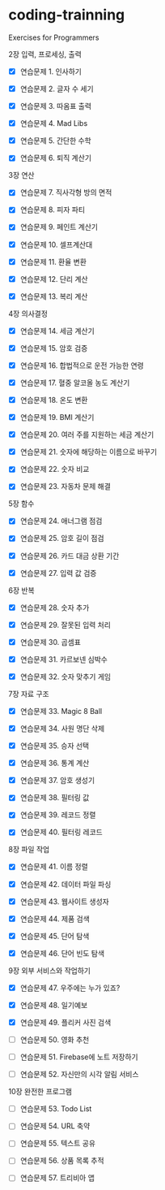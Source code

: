 # coding-trainning
Exercises for Programmers

2장 입력, 프로세싱, 출력   
- [x] 연습문제 1. 인사하기   
- [x] 연습문제 2. 글자 수 세기  
- [x] 연습문제 3. 따옴표 출력  
  
- [x] 연습문제 4. Mad Libs  
- [x] 연습문제 5. 간단한 수학    
- [x] 연습문제 6. 퇴직 계산기   

 
3장 연산 

- [x] 연습문제 7. 직사각형 방의 면적  
- [x] 연습문제 8. 피자 파티  
- [x] 연습문제 9. 페인트 계산기  
  
- [x] 연습문제 10. 셀프계산대  
- [x] 연습문제 11. 환율 변환  
- [x] 연습문제 12. 단리 계산  
- [x] 연습문제 13. 복리 계산  


4장 의사결정  
- [x] 연습문제 14. 세금 계산기  
- [x] 연습문제 15. 암호 검증  
  
- [x] 연습문제 16. 합법적으로 운전 가능한 연령  
- [x] 연습문제 17. 혈중 알코올 농도 계산기 
  
- [x] 연습문제 18. 온도 변환  
- [x] 연습문제 19. BMI 계산기  
  
- [x] 연습문제 20. 여러 주를 지원하는 세금 계산기  
- [x] 연습문제 21. 숫자에 해당하는 이름으로 바꾸기  
  
- [x] 연습문제 22. 숫자 비교  
- [x] 연습문제 23. 자동차 문제 해결  


5장 함수 

- [x] 연습문제 24. 애너그램 점검  
- [x] 연습문제 25. 암호 길이 점검  
  
- [x] 연습문제 26. 카드 대금 상환 기간  
- [x] 연습문제 27. 입력 값 검증  

  

6장 반복 

- [x] 연습문제 28. 숫자 추가  
- [x] 연습문제 29. 잘못된 입력 처리  
  
- [x] 연습문제 30. 곱셈표  
- [x] 연습문제 31. 카르보넨 심박수  
  
- [x] 연습문제 32. 숫자 맞추기 게임  


7장 자료 구조  

- [x] 연습문제 33. Magic 8 Ball  
- [x] 연습문제 34. 사원 명단 삭제  
  
- [x] 연습문제 35. 승자 선택  
- [x] 연습문제 36. 통계 계산  
  
- [x] 연습문제 37. 암호 생성기  
- [x] 연습문제 38. 필터링 값  
  
- [x] 연습문제 39. 레코드 정렬  
- [x] 연습문제 40. 필터링 레코드  

  

8장 파일 작업   

- [x] 연습문제 41. 이름 정렬   
- [x] 연습문제 42. 데이터 파일 파싱  
  
- [x] 연습문제 43. 웹사이트 생성자  
- [x] 연습문제 44. 제품 검색  
  
- [x] 연습문제 45. 단어 탐색  
- [x] 연습문제 46. 단어 빈도 탐색  

  

9장 외부 서비스와 작업하기  

- [x] 연습문제 47. 우주에는 누가 있죠?  
- [x] 연습문제 48. 일기예보  
  
- [x] 연습문제 49. 플리커 사진 검색  
- [ ] 연습문제 50. 영화 추천  
  
- [ ] 연습문제 51. Firebase에 노트 저장하기  
- [ ] 연습문제 52. 자신만의 시각 알림 서비스  

  

10장 완전한 프로그램 

- [ ] 연습문제 53. Todo List  
- [ ] 연습문제 54. URL 축약  
  
- [ ] 연습문제 55. 텍스트 공유  
- [ ] 연습문제 56. 상품 목록 추적  
  
- [ ] 연습문제 57. 트리비아 앱  
